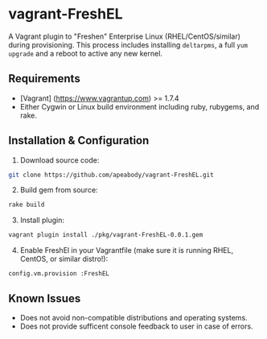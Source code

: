 # vagrant-FreshEL

A Vagrant plugin to "Freshen" Enterprise Linux (RHEL/CentOS/similar) during provisioning.  This process includes installing `deltarpms`, a full `yum upgrade` and a reboot to active any new kernel.

## Requirements

- [Vagrant] (https://www.vagrantup.com) >= 1.7.4
- Either Cygwin or Linux build environment including ruby, rubygems, and rake.

## Installation & Configuration

1. Download source code:

```bash
git clone https://github.com/apeabody/vagrant-FreshEL.git
```

2. Build gem from source:

```bash
rake build
```

3. Install plugin:

```bash
vagrant plugin install ./pkg/vagrant-FreshEL-0.0.1.gem
```

4. Enable FreshEl in your Vagrantfile (make sure it is running RHEL, CentOS, or similar distro!):

`config.vm.provision :FreshEL`

## Known Issues

* Does not avoid non-compatible distributions and operating systems.
* Does not provide sufficent console feedback to user in case of errors.
